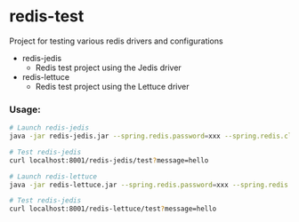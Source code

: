 # redis-test
Project for testing various redis drivers and configurations

- redis-jedis
    - Redis test project using the Jedis driver
- redis-lettuce
    - Redis test project using the Lettuce driver


### Usage:

```bash
# Launch redis-jedis
java -jar redis-jedis.jar --spring.redis.password=xxx --spring.redis.cluster=redis-cluster --spring.redis.nodes=host:port

# Test redis-jedis
curl localhost:8001/redis-jedis/test?message=hello

# Launch redis-lettuce
java -jar redis-lettuce.jar --spring.redis.password=xxx --spring.redis.cluster=redis-cluster --spring.redis.nodes=host:port

# Test redis-jedis
curl localhost:8001/redis-lettuce/test?message=hello